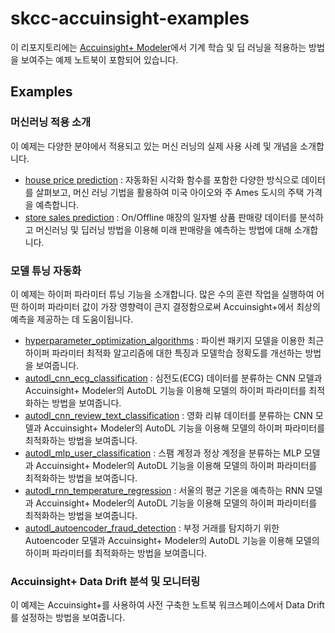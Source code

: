 # skcc-accuinsight-examples

이 리포지토리에는 [Accuinsight+ Modeler](http://gcp.accuinsight.net)에서 기계 학습 및 딥 러닝을 적용하는 방법을 보여주는 예제 노트북이 포함되어 있습니다.


## Examples

###  머신러닝 적용 소개

이 예제는 다양한 분야에서 적용되고 있는 머신 러닝의 실제 사용 사례 및 개념을 소개합니다.

- [house price prediction](applying_machine_learning/house_price_prediction) : 자동화된 시각화 함수를 포함한 다양한 방식으로 데이터를 살펴보고, 머신 러닝 기법을 활용하여 미국 아이오와 주 Ames 도시의 주택 가격을 예측합니다. 
- [store sales prediction](applying_machine_learning/store_sales_prediction) : On/Offline 매장의 일자별 상품 판매량 데이터를 분석하고 머신러닝 및 딥러닝 방법을 이용해 미래 판매량을 예측하는 방법에 대해 소개합니다.

### 모델 튜닝 자동화 

이 예제는 하이퍼 파라미터 튜닝 기능을 소개합니다. 
많은 수의 훈련 작업을 실행하여 어떤 하이퍼 파라미터 값이 가장 영향력이 큰지 결정함으로써 Accuinsight+에서 최상의 예측을 제공하는 데 도움이됩니다. 

 - [hyperparameter_optimization_algorithms](hyperparameter_tuning/hyperparameter_optimization_algorithms) : 파이썬 패키지 모델을 이용한 최근 하이퍼 파라미터 최적화 알고리즘에 대한 특징과 모델학습 정확도를 개선하는 방법을 보여줍니다.
 - [autodl_cnn_ecg_classification](hyperparameter_tuning/autodl_cnn_ecg_classification) : 심전도(ECG) 데이터를 분류하는 CNN 모델과 Accuinsight+ Modeler의 AutoDL 기능을 이용해 모델의 하이퍼 파라미터를 최적화하는 방법을 보여줍니다.
 - [autodl_cnn_review_text_classification](hyperparameter_tuning/autodl_cnn_review_text_classification) : 영화 리뷰 데이터를 분류하는 CNN 모델과 Accuinsight+ Modeler의 AutoDL 기능을 이용해 모델의 하이퍼 파라미터를 최적화하는 방법을 보여줍니다.
 - [autodl_mlp_user_classification](hyperparameter_tuning/autodl_mlp_user_classification) : 스팸 계정과 정상 계정을 분류하는 MLP 모델과 Accuinsight+ Modeler의 AutoDL 기능을 이용해 모델의 하이퍼 파라미터를 최적화하는 방법을 보여줍니다.
 - [autodl_rnn_temperature_regression](hyperparameter_tuning/autodl_rnn_temperature_regression) : 서울의 평균 기온을 예측하는 RNN 모델과 Accuinsight+ Modeler의 AutoDL 기능을 이용해 모델의 하이퍼 파라미터를 최적화하는 방법을 보여줍니다.
 - [autodl_autoencoder_fraud_detection](hyperparameter_tuning/autodl_autoencoder_fraud_detection) : 부정 거래를 탐지하기 위한 Autoencoder 모델과 Accuinsight+ Modeler의 AutoDL 기능을 이용해 모델의 하이퍼 파라미터를 최적화하는 방법을 보여줍니다.



### Accuinsight+ Data Drift 분석 및 모니터링 

이 예제는 Accuinsight+를 사용하여 사전 구축한 노트북 워크스페이스에서 Data Drift를 설정하는 방법을 보여줍니다. 
